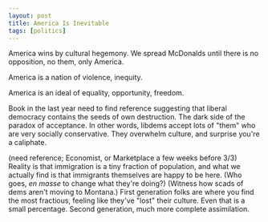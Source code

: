 ```yaml
---
layout: post
title: America Is Inevitable
tags: [politics]
---
```

America wins by
cultural hegemony.
We spread McDonalds until there is no opposition,
no them,
only America.

America is a nation of violence,
inequity.

America is an ideal of equality,
opportunity,
freedom.

Book in the last year
need to find reference
suggesting that liberal democracy
contains the seeds of own destruction.
The dark side of
the paradox of acceptance.
In other words,
libdems accept
lots of "them"
who are very socially conservative.
They overwhelm culture,
and surprise you're a caliphate.

(need reference;
Economist, or Marketplace a few weeks before 3/3)
Reality is that immigration
is a tiny fraction of population,
and what we actually find is that
immigrants themselves are happy to be here.
(Who goes, _en masse_ to change what they're doing?)
(Witness how scads of dems aren't moving to Montana.)
First generation folks
are where you find
the most fractious,
feeling like they've "lost" their culture.
Even that is a small percentage.
Second generation,
much more complete assimilation.
